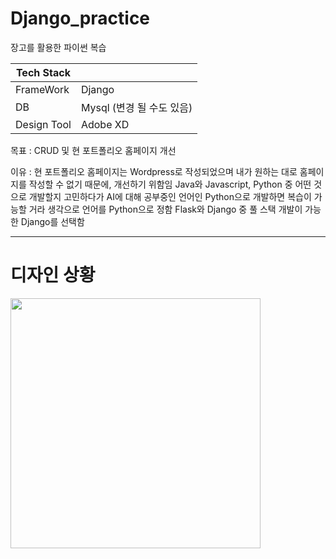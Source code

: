 # Django_practice

장고를 활용한 파이썬 복습

|Tech Stack|   |
|----|----|
|FrameWork | Django|
|DB | Mysql (변경 될 수도 있음)|
|Design Tool | Adobe XD|



목표 : CRUD 및 현 포트폴리오 홈페이지 개선

이유 : 현 포트폴리오 홈페이지는 Wordpress로 작성되었으며 내가 원하는 대로 홈페이지를 작성할 수 없기 때문에, 개선하기 위함임 
       Java와 Javascript, Python 중 어떤 것으로 개발할지 고민하다가 AI에 대해 공부중인 언어인 Python으로 개발하면 복습이 가능할 거라 생각으로 언어를 Python으로 정함
       Flask와 Django 중 풀 스택 개발이 가능한 Django를 선택함
       

-------------------------------------------------------------
# 디자인 상황

<img src="https://user-images.githubusercontent.com/45348509/228899914-e2177acd-3311-4a5a-8ddc-eaedc039b780.JPG" width = "400" height = "400"/> 

